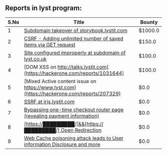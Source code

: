 ## Reports in lyst program:
| S.No | Title | Bounty |
| ---- | ----- | ------ |
| 1 | [Subdomain takeover of storybook.lystit.com](https://hackerone.com/reports/779442) | $1000.0 |
| 2 | [CSRF - Adding unlimited number of saved items via GET request](https://hackerone.com/reports/205953) | $150.0 |
| 3 | [Site configured improperly at subdomain of lyst.co.uk](https://hackerone.com/reports/208480) | $100.0 |
| 4 | [DOM XSS on http://talks.lystit.com](https://hackerone.com/reports/1031644) | $100.0 |
| 5 | [Mixed Active content issue on https://www.lyst.com](https://hackerone.com/reports/207329) | $0.0 |
| 6 | [SSRF at iris.lystit.com](https://hackerone.com/reports/206894) | $0.0 |
| 7 | [Bypassing one-time checkout router page (revealing payment information)](https://hackerone.com/reports/271176) | $0.0 |
| 8 | [[https://█████████/]&&[https://█████████/] Open Redirection](https://hackerone.com/reports/537047) | $0.0 |
| 9 | [Web Cache poisoning attack leads to User information Disclosure and more](https://hackerone.com/reports/631589) | $0.0 |